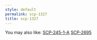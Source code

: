 ```yaml
---
style: default
permalink: scp-1327
title: scp-1327
---
```

You may also like:
[SCP-245-1-A](http://scp-wiki.net/scp-245-1-a)
[SCP-2695](http://scp-wiki.net/scp-2695)